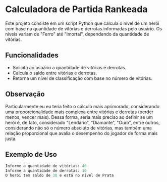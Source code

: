 # Calculadora de Partida Rankeada

Este projeto consiste em um script Python que calcula o nível de um herói com base na quantidade de vitórias e derrotas informadas pelo usuário. Os níveis variam de "Ferro" até "Imortal", dependendo da quantidade de vitórias.

## Funcionalidades

- Solicita ao usuário a quantidade de vitórias e derrotas.
- Calcula o saldo entre vitórias e derrotas.
- Retorna um nível de classificação com base no número de vitórias.

## Observação

Particularmente eu eu teria feito o cálculo mais aprimorado, considerando uma proporcionalidade mais complexa entre vitórias e derrotas (perder menos, vencer mais). Dessa forma, seria mais preciso ao definir se um herói é, de fato, considerado "Lendário", "Diamante", "Ouro", entre outros, considerando não só o número absoluto de vitórias, mas também uma relação proporcional que avalia o desempenho do jogador de forma mais justa.

## Exemplo de Uso

```python
Informe a quantidade de vitórias: 40
Informe a quantidade de derrotas: 10
O herói tem saldo de 30 e está no nível de Prata
